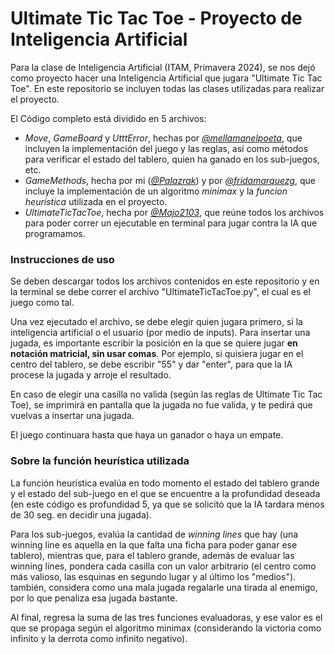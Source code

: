 # Ultimate Tic Tac Toe - Proyecto de Inteligencia Artificial

Para la clase de Inteligencia Artificial (ITAM, Primavera 2024), se nos dejó como proyecto hacer una Inteligencia Artificial que jugara "Ultimate Tic Tac Toe". En este repositorio se incluyen todas las clases utilizadas para realizar el proyecto.

El Código completo está dividido en 5 archivos:
- *Move*, *GameBoard* y *UtttError*, hechas por [*@mellamanelpoeta*](https://github.com/mellamanelpoeta), que incluyen la implementación del juego y las reglas, así como métodos para verificar el estado del tablero, quien ha ganado en los sub-juegos, etc.
- *GameMethods*, hecha por mi ([*@Palazrak*](https://github.com/Palazrak)) y por [*@fridamarquezg*](https://github.com/fridamarquezg), que incluye la implementación de un algoritmo *minimax* y la *funcion heurística* utilizada en el proyecto.
- *UltimateTicTacToe*, hecha por [*@Majo2103*](https://github.com/Majo2103), que reúne todos los archivos para poder correr un ejecutable en terminal para jugar contra la IA que programamos.

### Instrucciones de uso

Se deben descargar todos los archivos contenidos en este repositorio y en la terminal se debe correr el archivo "UltimateTicTacToe.py", el cual es el juego como tal.

Una vez ejecutado el archivo, se debe elegir quien jugara primero, si la inteligencia artificial o el usuario (por medio de inputs). Para insertar una jugada, es importante escribir la posición en la que se quiere jugar **en notación matricial, sin usar comas**. Por ejemplo, si quisiera jugar en el centro del tablero, se debe escribir "55" y dar "enter", para que la IA procese la jugada y arroje el resultado. 

En caso de elegir una casilla no valida (según las reglas de Ultimate Tic Tac Toe), se imprimirá en pantalla que la jugada no fue valida, y te pedirá que vuelvas a insertar una jugada.

El juego continuara hasta que haya un ganador o haya un empate.

### Sobre la función heurística utilizada

La función heurística evalúa en todo momento el estado del tablero grande y el estado del sub-juego en el que se encuentre a la profundidad deseada (en este código es profundidad 5, ya que se solicitó que la IA tardara menos de 30 seg. en decidir una jugada).

Para los sub-juegos, evalúa la cantidad de *winning lines* que hay (una winning line es aquella en la que falta una ficha para poder ganar ese tablero), mientras que, para el tablero grande, además de evaluar las winning lines, pondera cada casilla con un valor arbitrario (el centro como más valioso, las esquinas en segundo lugar y al último los "medios"). también, considera como una mala jugada regalarle una tirada al enemigo, por lo que penaliza esa jugada bastante.

Al final, regresa la suma de las tres funciones evaluadoras, y ese valor es el que se propaga según el algoritmo minimax (considerando la victoria como infinito y la derrota como infinito negativo).
